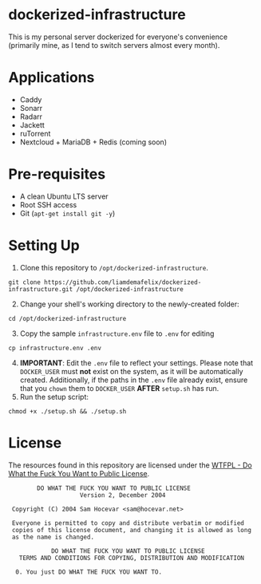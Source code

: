 # dockerized-infrastructure

This is my personal server dockerized for everyone's convenience (primarily mine, as I tend to switch servers almost every month).

# Applications

* Caddy
* Sonarr
* Radarr
* Jackett
* ruTorrent
* Nextcloud + MariaDB + Redis (coming soon)

# Pre-requisites

* A clean Ubuntu LTS server
* Root SSH access
* Git (`apt-get install git -y`)

# Setting Up

1. Clone this repository to `/opt/dockerized-infrastructure`.
```
git clone https://github.com/liamdemafelix/dockerized-infrastructure.git /opt/dockerized-infrastructure
```
2. Change your shell's working directory to the newly-created folder:
```
cd /opt/dockerized-infrastructure
```
3. Copy the sample `infrastructure.env` file to `.env` for editing
```
cp infrastructure.env .env
```
4. **IMPORTANT**: Edit the `.env` file to reflect your settings. Please note that `DOCKER_USER` must **not** exist on the system, as it will be automatically created. Additionally, if the paths in the `.env` file already exist, ensure that you `chown` them to `DOCKER_USER` **AFTER** `setup.sh` has run.
5. Run the setup script:
```
chmod +x ./setup.sh && ./setup.sh
```

# License

The resources found in this repository are licensed under the [WTFPL - Do What the Fuck You Want to Public License](http://www.wtfpl.net/about/).

```
        DO WHAT THE FUCK YOU WANT TO PUBLIC LICENSE 
                    Version 2, December 2004 

 Copyright (C) 2004 Sam Hocevar <sam@hocevar.net> 

 Everyone is permitted to copy and distribute verbatim or modified 
 copies of this license document, and changing it is allowed as long 
 as the name is changed. 

            DO WHAT THE FUCK YOU WANT TO PUBLIC LICENSE 
   TERMS AND CONDITIONS FOR COPYING, DISTRIBUTION AND MODIFICATION 

  0. You just DO WHAT THE FUCK YOU WANT TO.
```